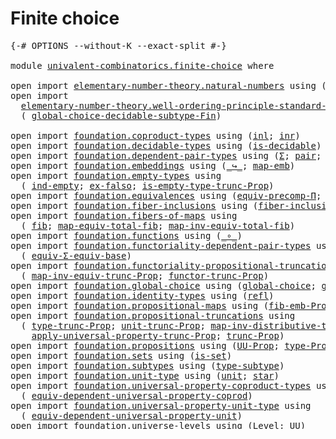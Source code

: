 # Finite choice

<pre class="Agda"><a id="26" class="Symbol">{-#</a> <a id="30" class="Keyword">OPTIONS</a> <a id="38" class="Pragma">--without-K</a> <a id="50" class="Pragma">--exact-split</a> <a id="64" class="Symbol">#-}</a>

<a id="69" class="Keyword">module</a> <a id="76" href="univalent-combinatorics.finite-choice.html" class="Module">univalent-combinatorics.finite-choice</a> <a id="114" class="Keyword">where</a>

<a id="121" class="Keyword">open</a> <a id="126" class="Keyword">import</a> <a id="133" href="elementary-number-theory.natural-numbers.html" class="Module">elementary-number-theory.natural-numbers</a> <a id="174" class="Keyword">using</a> <a id="180" class="Symbol">(</a><a id="181" href="elementary-number-theory.natural-numbers.html#1438" class="Datatype">ℕ</a><a id="182" class="Symbol">;</a> <a id="184" href="elementary-number-theory.natural-numbers.html#1459" class="InductiveConstructor">zero-ℕ</a><a id="190" class="Symbol">;</a> <a id="192" href="elementary-number-theory.natural-numbers.html#1472" class="InductiveConstructor">succ-ℕ</a><a id="198" class="Symbol">)</a>
<a id="200" class="Keyword">open</a> <a id="205" class="Keyword">import</a>
  <a id="214" href="elementary-number-theory.well-ordering-principle-standard-finite-types.html" class="Module">elementary-number-theory.well-ordering-principle-standard-finite-types</a> <a id="285" class="Keyword">using</a>
  <a id="293" class="Symbol">(</a> <a id="295" href="elementary-number-theory.well-ordering-principle-standard-finite-types.html#7298" class="Function">global-choice-decidable-subtype-Fin</a><a id="330" class="Symbol">)</a>

<a id="333" class="Keyword">open</a> <a id="338" class="Keyword">import</a> <a id="345" href="foundation.coproduct-types.html" class="Module">foundation.coproduct-types</a> <a id="372" class="Keyword">using</a> <a id="378" class="Symbol">(</a><a id="379" href="foundation.coproduct-types.html#1239" class="InductiveConstructor">inl</a><a id="382" class="Symbol">;</a> <a id="384" href="foundation.coproduct-types.html#1262" class="InductiveConstructor">inr</a><a id="387" class="Symbol">)</a>
<a id="389" class="Keyword">open</a> <a id="394" class="Keyword">import</a> <a id="401" href="foundation.decidable-types.html" class="Module">foundation.decidable-types</a> <a id="428" class="Keyword">using</a> <a id="434" class="Symbol">(</a><a id="435" href="foundation.decidable-types.html#1741" class="Function">is-decidable</a><a id="447" class="Symbol">)</a>
<a id="449" class="Keyword">open</a> <a id="454" class="Keyword">import</a> <a id="461" href="foundation.dependent-pair-types.html" class="Module">foundation.dependent-pair-types</a> <a id="493" class="Keyword">using</a> <a id="499" class="Symbol">(</a><a id="500" href="foundation-core.dependent-pair-types.html#502" class="Record">Σ</a><a id="501" class="Symbol">;</a> <a id="503" href="foundation-core.dependent-pair-types.html#575" class="InductiveConstructor">pair</a><a id="507" class="Symbol">;</a> <a id="509" href="foundation-core.dependent-pair-types.html#592" class="Field">pr1</a><a id="512" class="Symbol">;</a> <a id="514" href="foundation-core.dependent-pair-types.html#604" class="Field">pr2</a><a id="517" class="Symbol">)</a>
<a id="519" class="Keyword">open</a> <a id="524" class="Keyword">import</a> <a id="531" href="foundation.embeddings.html" class="Module">foundation.embeddings</a> <a id="553" class="Keyword">using</a> <a id="559" class="Symbol">(</a><a id="560" href="foundation-core.embeddings.html#1062" class="Function Operator">_↪_</a><a id="563" class="Symbol">;</a> <a id="565" href="foundation-core.embeddings.html#1205" class="Function">map-emb</a><a id="572" class="Symbol">)</a>
<a id="574" class="Keyword">open</a> <a id="579" class="Keyword">import</a> <a id="586" href="foundation.empty-types.html" class="Module">foundation.empty-types</a> <a id="609" class="Keyword">using</a>
  <a id="617" class="Symbol">(</a> <a id="619" href="foundation.empty-types.html#1316" class="Function">ind-empty</a><a id="628" class="Symbol">;</a> <a id="630" href="foundation.empty-types.html#1395" class="Function">ex-falso</a><a id="638" class="Symbol">;</a> <a id="640" href="foundation.empty-types.html#4068" class="Function">is-empty-type-trunc-Prop</a><a id="664" class="Symbol">)</a>
<a id="666" class="Keyword">open</a> <a id="671" class="Keyword">import</a> <a id="678" href="foundation.equivalences.html" class="Module">foundation.equivalences</a> <a id="702" class="Keyword">using</a> <a id="708" class="Symbol">(</a><a id="709" href="foundation.equivalences.html#7283" class="Function">equiv-precomp-Π</a><a id="724" class="Symbol">;</a> <a id="726" href="foundation-core.equivalences.html#1807" class="Function">map-equiv</a><a id="735" class="Symbol">)</a>
<a id="737" class="Keyword">open</a> <a id="742" class="Keyword">import</a> <a id="749" href="foundation.fiber-inclusions.html" class="Module">foundation.fiber-inclusions</a> <a id="777" class="Keyword">using</a> <a id="783" class="Symbol">(</a><a id="784" href="foundation.fiber-inclusions.html#4045" class="Function">fiber-inclusion-emb</a><a id="803" class="Symbol">)</a>
<a id="805" class="Keyword">open</a> <a id="810" class="Keyword">import</a> <a id="817" href="foundation.fibers-of-maps.html" class="Module">foundation.fibers-of-maps</a> <a id="843" class="Keyword">using</a>
  <a id="851" class="Symbol">(</a> <a id="853" href="foundation-core.fibers-of-maps.html#928" class="Function">fib</a><a id="856" class="Symbol">;</a> <a id="858" href="foundation-core.fibers-of-maps.html#4176" class="Function">map-equiv-total-fib</a><a id="877" class="Symbol">;</a> <a id="879" href="foundation-core.fibers-of-maps.html#4376" class="Function">map-inv-equiv-total-fib</a><a id="902" class="Symbol">)</a>
<a id="904" class="Keyword">open</a> <a id="909" class="Keyword">import</a> <a id="916" href="foundation.functions.html" class="Module">foundation.functions</a> <a id="937" class="Keyword">using</a> <a id="943" class="Symbol">(</a><a id="944" href="foundation-core.functions.html#407" class="Function Operator">_∘_</a><a id="947" class="Symbol">)</a>
<a id="949" class="Keyword">open</a> <a id="954" class="Keyword">import</a> <a id="961" href="foundation.functoriality-dependent-pair-types.html" class="Module">foundation.functoriality-dependent-pair-types</a> <a id="1007" class="Keyword">using</a>
  <a id="1015" class="Symbol">(</a> <a id="1017" href="foundation-core.functoriality-dependent-pair-types.html#9501" class="Function">equiv-Σ-equiv-base</a><a id="1035" class="Symbol">)</a>
<a id="1037" class="Keyword">open</a> <a id="1042" class="Keyword">import</a> <a id="1049" href="foundation.functoriality-propositional-truncation.html" class="Module">foundation.functoriality-propositional-truncation</a> <a id="1099" class="Keyword">using</a>
  <a id="1107" class="Symbol">(</a> <a id="1109" href="foundation.functoriality-propositional-truncation.html#3489" class="Function">map-inv-equiv-trunc-Prop</a><a id="1133" class="Symbol">;</a> <a id="1135" href="foundation.functoriality-propositional-truncation.html#1451" class="Function">functor-trunc-Prop</a><a id="1153" class="Symbol">)</a>
<a id="1155" class="Keyword">open</a> <a id="1160" class="Keyword">import</a> <a id="1167" href="foundation.global-choice.html" class="Module">foundation.global-choice</a> <a id="1192" class="Keyword">using</a> <a id="1198" class="Symbol">(</a><a id="1199" href="foundation.global-choice.html#1188" class="Function">global-choice</a><a id="1212" class="Symbol">;</a> <a id="1214" href="foundation.global-choice.html#1361" class="Function">global-choice-equiv</a><a id="1233" class="Symbol">)</a>
<a id="1235" class="Keyword">open</a> <a id="1240" class="Keyword">import</a> <a id="1247" href="foundation.identity-types.html" class="Module">foundation.identity-types</a> <a id="1273" class="Keyword">using</a> <a id="1279" class="Symbol">(</a><a id="1280" href="foundation-core.identity-types.html#694" class="InductiveConstructor">refl</a><a id="1284" class="Symbol">)</a>
<a id="1286" class="Keyword">open</a> <a id="1291" class="Keyword">import</a> <a id="1298" href="foundation.propositional-maps.html" class="Module">foundation.propositional-maps</a> <a id="1328" class="Keyword">using</a> <a id="1334" class="Symbol">(</a><a id="1335" href="foundation-core.propositional-maps.html#2460" class="Function">fib-emb-Prop</a><a id="1347" class="Symbol">)</a>
<a id="1349" class="Keyword">open</a> <a id="1354" class="Keyword">import</a> <a id="1361" href="foundation.propositional-truncations.html" class="Module">foundation.propositional-truncations</a> <a id="1398" class="Keyword">using</a>
  <a id="1406" class="Symbol">(</a> <a id="1408" href="foundation.propositional-truncations.html#1701" class="Postulate">type-trunc-Prop</a><a id="1423" class="Symbol">;</a> <a id="1425" href="foundation.propositional-truncations.html#1756" class="Postulate">unit-trunc-Prop</a><a id="1440" class="Symbol">;</a> <a id="1442" href="foundation.propositional-truncations.html#9132" class="Function">map-inv-distributive-trunc-prod-Prop</a><a id="1478" class="Symbol">;</a>
    <a id="1484" href="foundation.propositional-truncations.html#5148" class="Function">apply-universal-property-trunc-Prop</a><a id="1519" class="Symbol">;</a> <a id="1521" href="foundation.propositional-truncations.html#2133" class="Function">trunc-Prop</a><a id="1531" class="Symbol">)</a>
<a id="1533" class="Keyword">open</a> <a id="1538" class="Keyword">import</a> <a id="1545" href="foundation.propositions.html" class="Module">foundation.propositions</a> <a id="1569" class="Keyword">using</a> <a id="1575" class="Symbol">(</a><a id="1576" href="foundation-core.propositions.html#1322" class="Function">UU-Prop</a><a id="1583" class="Symbol">;</a> <a id="1585" href="foundation-core.propositions.html#1424" class="Function">type-Prop</a><a id="1594" class="Symbol">)</a>
<a id="1596" class="Keyword">open</a> <a id="1601" class="Keyword">import</a> <a id="1608" href="foundation.sets.html" class="Module">foundation.sets</a> <a id="1624" class="Keyword">using</a> <a id="1630" class="Symbol">(</a><a id="1631" href="foundation-core.sets.html#1099" class="Function">is-set</a><a id="1637" class="Symbol">)</a>
<a id="1639" class="Keyword">open</a> <a id="1644" class="Keyword">import</a> <a id="1651" href="foundation.subtypes.html" class="Module">foundation.subtypes</a> <a id="1671" class="Keyword">using</a> <a id="1677" class="Symbol">(</a><a id="1678" href="foundation-core.subtypes.html#2143" class="Function">type-subtype</a><a id="1690" class="Symbol">)</a>
<a id="1692" class="Keyword">open</a> <a id="1697" class="Keyword">import</a> <a id="1704" href="foundation.unit-type.html" class="Module">foundation.unit-type</a> <a id="1725" class="Keyword">using</a> <a id="1731" class="Symbol">(</a><a id="1732" href="foundation.unit-type.html#975" class="Datatype">unit</a><a id="1736" class="Symbol">;</a> <a id="1738" href="foundation.unit-type.html#999" class="InductiveConstructor">star</a><a id="1742" class="Symbol">)</a>
<a id="1744" class="Keyword">open</a> <a id="1749" class="Keyword">import</a> <a id="1756" href="foundation.universal-property-coproduct-types.html" class="Module">foundation.universal-property-coproduct-types</a> <a id="1802" class="Keyword">using</a>
  <a id="1810" class="Symbol">(</a> <a id="1812" href="foundation.universal-property-coproduct-types.html#1636" class="Function">equiv-dependent-universal-property-coprod</a><a id="1853" class="Symbol">)</a>
<a id="1855" class="Keyword">open</a> <a id="1860" class="Keyword">import</a> <a id="1867" href="foundation.universal-property-unit-type.html" class="Module">foundation.universal-property-unit-type</a> <a id="1907" class="Keyword">using</a>
  <a id="1915" class="Symbol">(</a> <a id="1917" href="foundation.universal-property-unit-type.html#1728" class="Function">equiv-dependent-universal-property-unit</a><a id="1956" class="Symbol">)</a>
<a id="1958" class="Keyword">open</a> <a id="1963" class="Keyword">import</a> <a id="1970" href="foundation.universe-levels.html" class="Module">foundation.universe-levels</a> <a id="1997" class="Keyword">using</a> <a id="2003" class="Symbol">(</a><a id="2004" href="Agda.Primitive.html#597" class="Postulate">Level</a><a id="2009" class="Symbol">;</a> <a id="2011" href="foundation-core.universe-levels.html#222" class="Primitive">UU</a><a id="2013" class="Symbol">)</a>

<a id="2016" class="Keyword">open</a> <a id="2021" class="Keyword">import</a> <a id="2028" href="univalent-combinatorics.counting.html" class="Module">univalent-combinatorics.counting</a> <a id="2061" class="Keyword">using</a>
  <a id="2069" class="Symbol">(</a> <a id="2071" href="univalent-combinatorics.counting.html#1746" class="Function">count</a><a id="2076" class="Symbol">;</a> <a id="2078" href="univalent-combinatorics.counting.html#3726" class="Function">is-empty-is-zero-number-of-elements-count</a><a id="2119" class="Symbol">;</a> <a id="2121" href="univalent-combinatorics.counting.html#1943" class="Function">equiv-count</a><a id="2132" class="Symbol">;</a>
    <a id="2138" href="univalent-combinatorics.counting.html#2017" class="Function">map-equiv-count</a><a id="2153" class="Symbol">)</a>
<a id="2155" class="Keyword">open</a> <a id="2160" class="Keyword">import</a> <a id="2167" href="univalent-combinatorics.counting-decidable-subtypes.html" class="Module">univalent-combinatorics.counting-decidable-subtypes</a> <a id="2219" class="Keyword">using</a>
  <a id="2227" class="Symbol">(</a> <a id="2229" href="univalent-combinatorics.counting-decidable-subtypes.html#8236" class="Function">count-domain-emb-is-finite-domain-emb</a><a id="2266" class="Symbol">)</a>
<a id="2268" class="Keyword">open</a> <a id="2273" class="Keyword">import</a> <a id="2280" href="univalent-combinatorics.finite-types.html" class="Module">univalent-combinatorics.finite-types</a> <a id="2317" class="Keyword">using</a> <a id="2323" class="Symbol">(</a><a id="2324" href="univalent-combinatorics.finite-types.html#3736" class="Function">is-finite</a><a id="2333" class="Symbol">)</a>
<a id="2335" class="Keyword">open</a> <a id="2340" class="Keyword">import</a> <a id="2347" href="univalent-combinatorics.standard-finite-types.html" class="Module">univalent-combinatorics.standard-finite-types</a> <a id="2393" class="Keyword">using</a> <a id="2399" class="Symbol">(</a><a id="2400" href="univalent-combinatorics.standard-finite-types.html#1975" class="Function">Fin</a><a id="2403" class="Symbol">;</a> <a id="2405" href="univalent-combinatorics.standard-finite-types.html#6909" class="Function">zero-Fin</a><a id="2413" class="Symbol">)</a>
</pre>
## Idea

Propositional truncations distributes over finite products.

## Theorems

<pre class="Agda"><a id="2511" class="Keyword">abstract</a>
  <a id="finite-choice-Fin"></a><a id="2522" href="univalent-combinatorics.finite-choice.html#2522" class="Function">finite-choice-Fin</a> <a id="2540" class="Symbol">:</a>
    <a id="2546" class="Symbol">{</a><a id="2547" href="univalent-combinatorics.finite-choice.html#2547" class="Bound">l1</a> <a id="2550" class="Symbol">:</a> <a id="2552" href="Agda.Primitive.html#597" class="Postulate">Level</a><a id="2557" class="Symbol">}</a> <a id="2559" class="Symbol">{</a><a id="2560" href="univalent-combinatorics.finite-choice.html#2560" class="Bound">k</a> <a id="2562" class="Symbol">:</a> <a id="2564" href="elementary-number-theory.natural-numbers.html#1438" class="Datatype">ℕ</a><a id="2565" class="Symbol">}</a> <a id="2567" class="Symbol">{</a><a id="2568" href="univalent-combinatorics.finite-choice.html#2568" class="Bound">Y</a> <a id="2570" class="Symbol">:</a> <a id="2572" href="univalent-combinatorics.standard-finite-types.html#1975" class="Function">Fin</a> <a id="2576" href="univalent-combinatorics.finite-choice.html#2560" class="Bound">k</a> <a id="2578" class="Symbol">→</a> <a id="2580" href="foundation-core.universe-levels.html#222" class="Primitive">UU</a> <a id="2583" href="univalent-combinatorics.finite-choice.html#2547" class="Bound">l1</a><a id="2585" class="Symbol">}</a> <a id="2587" class="Symbol">→</a>
    <a id="2593" class="Symbol">((</a><a id="2595" href="univalent-combinatorics.finite-choice.html#2595" class="Bound">x</a> <a id="2597" class="Symbol">:</a> <a id="2599" href="univalent-combinatorics.standard-finite-types.html#1975" class="Function">Fin</a> <a id="2603" href="univalent-combinatorics.finite-choice.html#2560" class="Bound">k</a><a id="2604" class="Symbol">)</a> <a id="2606" class="Symbol">→</a> <a id="2608" href="foundation.propositional-truncations.html#1701" class="Postulate">type-trunc-Prop</a> <a id="2624" class="Symbol">(</a><a id="2625" href="univalent-combinatorics.finite-choice.html#2568" class="Bound">Y</a> <a id="2627" href="univalent-combinatorics.finite-choice.html#2595" class="Bound">x</a><a id="2628" class="Symbol">))</a> <a id="2631" class="Symbol">→</a> <a id="2633" href="foundation.propositional-truncations.html#1701" class="Postulate">type-trunc-Prop</a> <a id="2649" class="Symbol">((</a><a id="2651" href="univalent-combinatorics.finite-choice.html#2651" class="Bound">x</a> <a id="2653" class="Symbol">:</a> <a id="2655" href="univalent-combinatorics.standard-finite-types.html#1975" class="Function">Fin</a> <a id="2659" href="univalent-combinatorics.finite-choice.html#2560" class="Bound">k</a><a id="2660" class="Symbol">)</a> <a id="2662" class="Symbol">→</a> <a id="2664" href="univalent-combinatorics.finite-choice.html#2568" class="Bound">Y</a> <a id="2666" href="univalent-combinatorics.finite-choice.html#2651" class="Bound">x</a><a id="2667" class="Symbol">)</a>
  <a id="2671" href="univalent-combinatorics.finite-choice.html#2522" class="Function">finite-choice-Fin</a> <a id="2689" class="Symbol">{</a><a id="2690" href="univalent-combinatorics.finite-choice.html#2690" class="Bound">l1</a><a id="2692" class="Symbol">}</a> <a id="2694" class="Symbol">{</a><a id="2695" href="elementary-number-theory.natural-numbers.html#1459" class="InductiveConstructor">zero-ℕ</a><a id="2701" class="Symbol">}</a> <a id="2703" class="Symbol">{</a><a id="2704" href="univalent-combinatorics.finite-choice.html#2704" class="Bound">Y</a><a id="2705" class="Symbol">}</a> <a id="2707" href="univalent-combinatorics.finite-choice.html#2707" class="Bound">H</a> <a id="2709" class="Symbol">=</a> <a id="2711" href="foundation.propositional-truncations.html#1756" class="Postulate">unit-trunc-Prop</a> <a id="2727" href="foundation.empty-types.html#1316" class="Function">ind-empty</a>
  <a id="2739" href="univalent-combinatorics.finite-choice.html#2522" class="Function">finite-choice-Fin</a> <a id="2757" class="Symbol">{</a><a id="2758" href="univalent-combinatorics.finite-choice.html#2758" class="Bound">l1</a><a id="2760" class="Symbol">}</a> <a id="2762" class="Symbol">{</a><a id="2763" href="elementary-number-theory.natural-numbers.html#1472" class="InductiveConstructor">succ-ℕ</a> <a id="2770" href="univalent-combinatorics.finite-choice.html#2770" class="Bound">k</a><a id="2771" class="Symbol">}</a> <a id="2773" class="Symbol">{</a><a id="2774" href="univalent-combinatorics.finite-choice.html#2774" class="Bound">Y</a><a id="2775" class="Symbol">}</a> <a id="2777" href="univalent-combinatorics.finite-choice.html#2777" class="Bound">H</a> <a id="2779" class="Symbol">=</a>
    <a id="2785" href="foundation.functoriality-propositional-truncation.html#3489" class="Function">map-inv-equiv-trunc-Prop</a>
      <a id="2816" class="Symbol">(</a> <a id="2818" href="foundation.universal-property-coproduct-types.html#1636" class="Function">equiv-dependent-universal-property-coprod</a> <a id="2860" href="univalent-combinatorics.finite-choice.html#2774" class="Bound">Y</a><a id="2861" class="Symbol">)</a>
      <a id="2869" class="Symbol">(</a> <a id="2871" href="foundation.propositional-truncations.html#9132" class="Function">map-inv-distributive-trunc-prod-Prop</a>
        <a id="2916" class="Symbol">(</a> <a id="2918" href="foundation-core.dependent-pair-types.html#575" class="InductiveConstructor">pair</a>
          <a id="2933" class="Symbol">(</a> <a id="2935" href="univalent-combinatorics.finite-choice.html#2522" class="Function">finite-choice-Fin</a> <a id="2953" class="Symbol">(λ</a> <a id="2956" href="univalent-combinatorics.finite-choice.html#2956" class="Bound">x</a> <a id="2958" class="Symbol">→</a> <a id="2960" href="univalent-combinatorics.finite-choice.html#2777" class="Bound">H</a> <a id="2962" class="Symbol">(</a><a id="2963" href="foundation.coproduct-types.html#1239" class="InductiveConstructor">inl</a> <a id="2967" href="univalent-combinatorics.finite-choice.html#2956" class="Bound">x</a><a id="2968" class="Symbol">)))</a>
          <a id="2982" class="Symbol">(</a> <a id="2984" href="foundation.functoriality-propositional-truncation.html#3489" class="Function">map-inv-equiv-trunc-Prop</a>
            <a id="3021" class="Symbol">(</a> <a id="3023" href="foundation.universal-property-unit-type.html#1728" class="Function">equiv-dependent-universal-property-unit</a> <a id="3063" class="Symbol">(</a><a id="3064" href="univalent-combinatorics.finite-choice.html#2774" class="Bound">Y</a> <a id="3066" href="foundation-core.functions.html#407" class="Function Operator">∘</a> <a id="3068" href="foundation.coproduct-types.html#1262" class="InductiveConstructor">inr</a><a id="3071" class="Symbol">))</a>
            <a id="3086" class="Symbol">(</a> <a id="3088" href="univalent-combinatorics.finite-choice.html#2777" class="Bound">H</a> <a id="3090" class="Symbol">(</a><a id="3091" href="foundation.coproduct-types.html#1262" class="InductiveConstructor">inr</a> <a id="3095" href="foundation.unit-type.html#999" class="InductiveConstructor">star</a><a id="3099" class="Symbol">)))))</a>

<a id="3106" class="Keyword">abstract</a>
  <a id="finite-choice-count"></a><a id="3117" href="univalent-combinatorics.finite-choice.html#3117" class="Function">finite-choice-count</a> <a id="3137" class="Symbol">:</a>
    <a id="3143" class="Symbol">{</a><a id="3144" href="univalent-combinatorics.finite-choice.html#3144" class="Bound">l1</a> <a id="3147" href="univalent-combinatorics.finite-choice.html#3147" class="Bound">l2</a> <a id="3150" class="Symbol">:</a> <a id="3152" href="Agda.Primitive.html#597" class="Postulate">Level</a><a id="3157" class="Symbol">}</a> <a id="3159" class="Symbol">{</a><a id="3160" href="univalent-combinatorics.finite-choice.html#3160" class="Bound">X</a> <a id="3162" class="Symbol">:</a> <a id="3164" href="foundation-core.universe-levels.html#222" class="Primitive">UU</a> <a id="3167" href="univalent-combinatorics.finite-choice.html#3144" class="Bound">l1</a><a id="3169" class="Symbol">}</a> <a id="3171" class="Symbol">{</a><a id="3172" href="univalent-combinatorics.finite-choice.html#3172" class="Bound">Y</a> <a id="3174" class="Symbol">:</a> <a id="3176" href="univalent-combinatorics.finite-choice.html#3160" class="Bound">X</a> <a id="3178" class="Symbol">→</a> <a id="3180" href="foundation-core.universe-levels.html#222" class="Primitive">UU</a> <a id="3183" href="univalent-combinatorics.finite-choice.html#3147" class="Bound">l2</a><a id="3185" class="Symbol">}</a> <a id="3187" class="Symbol">→</a> <a id="3189" href="univalent-combinatorics.counting.html#1746" class="Function">count</a> <a id="3195" href="univalent-combinatorics.finite-choice.html#3160" class="Bound">X</a> <a id="3197" class="Symbol">→</a>
    <a id="3203" class="Symbol">((</a><a id="3205" href="univalent-combinatorics.finite-choice.html#3205" class="Bound">x</a> <a id="3207" class="Symbol">:</a> <a id="3209" href="univalent-combinatorics.finite-choice.html#3160" class="Bound">X</a><a id="3210" class="Symbol">)</a> <a id="3212" class="Symbol">→</a> <a id="3214" href="foundation.propositional-truncations.html#1701" class="Postulate">type-trunc-Prop</a> <a id="3230" class="Symbol">(</a><a id="3231" href="univalent-combinatorics.finite-choice.html#3172" class="Bound">Y</a> <a id="3233" href="univalent-combinatorics.finite-choice.html#3205" class="Bound">x</a><a id="3234" class="Symbol">))</a> <a id="3237" class="Symbol">→</a> <a id="3239" href="foundation.propositional-truncations.html#1701" class="Postulate">type-trunc-Prop</a> <a id="3255" class="Symbol">((</a><a id="3257" href="univalent-combinatorics.finite-choice.html#3257" class="Bound">x</a> <a id="3259" class="Symbol">:</a> <a id="3261" href="univalent-combinatorics.finite-choice.html#3160" class="Bound">X</a><a id="3262" class="Symbol">)</a> <a id="3264" class="Symbol">→</a> <a id="3266" href="univalent-combinatorics.finite-choice.html#3172" class="Bound">Y</a> <a id="3268" href="univalent-combinatorics.finite-choice.html#3257" class="Bound">x</a><a id="3269" class="Symbol">)</a>
  <a id="3273" href="univalent-combinatorics.finite-choice.html#3117" class="Function">finite-choice-count</a> <a id="3293" class="Symbol">{</a><a id="3294" href="univalent-combinatorics.finite-choice.html#3294" class="Bound">l1</a><a id="3296" class="Symbol">}</a> <a id="3298" class="Symbol">{</a><a id="3299" href="univalent-combinatorics.finite-choice.html#3299" class="Bound">l2</a><a id="3301" class="Symbol">}</a> <a id="3303" class="Symbol">{</a><a id="3304" href="univalent-combinatorics.finite-choice.html#3304" class="Bound">X</a><a id="3305" class="Symbol">}</a> <a id="3307" class="Symbol">{</a><a id="3308" href="univalent-combinatorics.finite-choice.html#3308" class="Bound">Y</a><a id="3309" class="Symbol">}</a> <a id="3311" class="Symbol">(</a><a id="3312" href="foundation-core.dependent-pair-types.html#575" class="InductiveConstructor">pair</a> <a id="3317" href="univalent-combinatorics.finite-choice.html#3317" class="Bound">k</a> <a id="3319" href="univalent-combinatorics.finite-choice.html#3319" class="Bound">e</a><a id="3320" class="Symbol">)</a> <a id="3322" href="univalent-combinatorics.finite-choice.html#3322" class="Bound">H</a> <a id="3324" class="Symbol">=</a>
    <a id="3330" href="foundation.functoriality-propositional-truncation.html#3489" class="Function">map-inv-equiv-trunc-Prop</a>
      <a id="3361" class="Symbol">(</a> <a id="3363" href="foundation.equivalences.html#7283" class="Function">equiv-precomp-Π</a> <a id="3379" href="univalent-combinatorics.finite-choice.html#3319" class="Bound">e</a> <a id="3381" href="univalent-combinatorics.finite-choice.html#3308" class="Bound">Y</a><a id="3382" class="Symbol">)</a>
      <a id="3390" class="Symbol">(</a> <a id="3392" href="univalent-combinatorics.finite-choice.html#2522" class="Function">finite-choice-Fin</a> <a id="3410" class="Symbol">(λ</a> <a id="3413" href="univalent-combinatorics.finite-choice.html#3413" class="Bound">x</a> <a id="3415" class="Symbol">→</a> <a id="3417" href="univalent-combinatorics.finite-choice.html#3322" class="Bound">H</a> <a id="3419" class="Symbol">(</a><a id="3420" href="foundation-core.equivalences.html#1807" class="Function">map-equiv</a> <a id="3430" href="univalent-combinatorics.finite-choice.html#3319" class="Bound">e</a> <a id="3432" href="univalent-combinatorics.finite-choice.html#3413" class="Bound">x</a><a id="3433" class="Symbol">)))</a>

<a id="3438" class="Keyword">abstract</a>
  <a id="finite-choice"></a><a id="3449" href="univalent-combinatorics.finite-choice.html#3449" class="Function">finite-choice</a> <a id="3463" class="Symbol">:</a>
    <a id="3469" class="Symbol">{</a><a id="3470" href="univalent-combinatorics.finite-choice.html#3470" class="Bound">l1</a> <a id="3473" href="univalent-combinatorics.finite-choice.html#3473" class="Bound">l2</a> <a id="3476" class="Symbol">:</a> <a id="3478" href="Agda.Primitive.html#597" class="Postulate">Level</a><a id="3483" class="Symbol">}</a> <a id="3485" class="Symbol">{</a><a id="3486" href="univalent-combinatorics.finite-choice.html#3486" class="Bound">X</a> <a id="3488" class="Symbol">:</a> <a id="3490" href="foundation-core.universe-levels.html#222" class="Primitive">UU</a> <a id="3493" href="univalent-combinatorics.finite-choice.html#3470" class="Bound">l1</a><a id="3495" class="Symbol">}</a> <a id="3497" class="Symbol">{</a><a id="3498" href="univalent-combinatorics.finite-choice.html#3498" class="Bound">Y</a> <a id="3500" class="Symbol">:</a> <a id="3502" href="univalent-combinatorics.finite-choice.html#3486" class="Bound">X</a> <a id="3504" class="Symbol">→</a> <a id="3506" href="foundation-core.universe-levels.html#222" class="Primitive">UU</a> <a id="3509" href="univalent-combinatorics.finite-choice.html#3473" class="Bound">l2</a><a id="3511" class="Symbol">}</a> <a id="3513" class="Symbol">→</a> <a id="3515" href="univalent-combinatorics.finite-types.html#3736" class="Function">is-finite</a> <a id="3525" href="univalent-combinatorics.finite-choice.html#3486" class="Bound">X</a> <a id="3527" class="Symbol">→</a>
    <a id="3533" class="Symbol">((</a><a id="3535" href="univalent-combinatorics.finite-choice.html#3535" class="Bound">x</a> <a id="3537" class="Symbol">:</a> <a id="3539" href="univalent-combinatorics.finite-choice.html#3486" class="Bound">X</a><a id="3540" class="Symbol">)</a> <a id="3542" class="Symbol">→</a> <a id="3544" href="foundation.propositional-truncations.html#1701" class="Postulate">type-trunc-Prop</a> <a id="3560" class="Symbol">(</a><a id="3561" href="univalent-combinatorics.finite-choice.html#3498" class="Bound">Y</a> <a id="3563" href="univalent-combinatorics.finite-choice.html#3535" class="Bound">x</a><a id="3564" class="Symbol">))</a> <a id="3567" class="Symbol">→</a> <a id="3569" href="foundation.propositional-truncations.html#1701" class="Postulate">type-trunc-Prop</a> <a id="3585" class="Symbol">((</a><a id="3587" href="univalent-combinatorics.finite-choice.html#3587" class="Bound">x</a> <a id="3589" class="Symbol">:</a> <a id="3591" href="univalent-combinatorics.finite-choice.html#3486" class="Bound">X</a><a id="3592" class="Symbol">)</a> <a id="3594" class="Symbol">→</a> <a id="3596" href="univalent-combinatorics.finite-choice.html#3498" class="Bound">Y</a> <a id="3598" href="univalent-combinatorics.finite-choice.html#3587" class="Bound">x</a><a id="3599" class="Symbol">)</a>
  <a id="3603" href="univalent-combinatorics.finite-choice.html#3449" class="Function">finite-choice</a> <a id="3617" class="Symbol">{</a><a id="3618" href="univalent-combinatorics.finite-choice.html#3618" class="Bound">l1</a><a id="3620" class="Symbol">}</a> <a id="3622" class="Symbol">{</a><a id="3623" href="univalent-combinatorics.finite-choice.html#3623" class="Bound">l2</a><a id="3625" class="Symbol">}</a> <a id="3627" class="Symbol">{</a><a id="3628" href="univalent-combinatorics.finite-choice.html#3628" class="Bound">X</a><a id="3629" class="Symbol">}</a> <a id="3631" class="Symbol">{</a><a id="3632" href="univalent-combinatorics.finite-choice.html#3632" class="Bound">Y</a><a id="3633" class="Symbol">}</a> <a id="3635" href="univalent-combinatorics.finite-choice.html#3635" class="Bound">is-finite-X</a> <a id="3647" href="univalent-combinatorics.finite-choice.html#3647" class="Bound">H</a> <a id="3649" class="Symbol">=</a>
    <a id="3655" href="foundation.propositional-truncations.html#5148" class="Function">apply-universal-property-trunc-Prop</a> <a id="3691" href="univalent-combinatorics.finite-choice.html#3635" class="Bound">is-finite-X</a>
      <a id="3709" class="Symbol">(</a> <a id="3711" href="foundation.propositional-truncations.html#2133" class="Function">trunc-Prop</a> <a id="3722" class="Symbol">((</a><a id="3724" href="univalent-combinatorics.finite-choice.html#3724" class="Bound">x</a> <a id="3726" class="Symbol">:</a> <a id="3728" href="univalent-combinatorics.finite-choice.html#3628" class="Bound">X</a><a id="3729" class="Symbol">)</a> <a id="3731" class="Symbol">→</a> <a id="3733" href="univalent-combinatorics.finite-choice.html#3632" class="Bound">Y</a> <a id="3735" href="univalent-combinatorics.finite-choice.html#3724" class="Bound">x</a><a id="3736" class="Symbol">))</a>
      <a id="3745" class="Symbol">(</a> <a id="3747" class="Symbol">λ</a> <a id="3749" href="univalent-combinatorics.finite-choice.html#3749" class="Bound">e</a> <a id="3751" class="Symbol">→</a> <a id="3753" href="univalent-combinatorics.finite-choice.html#3117" class="Function">finite-choice-count</a> <a id="3773" href="univalent-combinatorics.finite-choice.html#3749" class="Bound">e</a> <a id="3775" href="univalent-combinatorics.finite-choice.html#3647" class="Bound">H</a><a id="3776" class="Symbol">)</a>
</pre>
<pre class="Agda"><a id="3791" class="Keyword">abstract</a>
  <a id="global-choice-count"></a><a id="3802" href="univalent-combinatorics.finite-choice.html#3802" class="Function">global-choice-count</a> <a id="3822" class="Symbol">:</a>
    <a id="3828" class="Symbol">{</a><a id="3829" href="univalent-combinatorics.finite-choice.html#3829" class="Bound">l</a> <a id="3831" class="Symbol">:</a> <a id="3833" href="Agda.Primitive.html#597" class="Postulate">Level</a><a id="3838" class="Symbol">}</a> <a id="3840" class="Symbol">{</a><a id="3841" href="univalent-combinatorics.finite-choice.html#3841" class="Bound">A</a> <a id="3843" class="Symbol">:</a> <a id="3845" href="foundation-core.universe-levels.html#222" class="Primitive">UU</a> <a id="3848" href="univalent-combinatorics.finite-choice.html#3829" class="Bound">l</a><a id="3849" class="Symbol">}</a> <a id="3851" class="Symbol">→</a> <a id="3853" href="univalent-combinatorics.counting.html#1746" class="Function">count</a> <a id="3859" href="univalent-combinatorics.finite-choice.html#3841" class="Bound">A</a> <a id="3861" class="Symbol">→</a> <a id="3863" href="foundation.global-choice.html#1188" class="Function">global-choice</a> <a id="3877" href="univalent-combinatorics.finite-choice.html#3841" class="Bound">A</a>
  <a id="3881" href="univalent-combinatorics.finite-choice.html#3802" class="Function">global-choice-count</a> <a id="3901" class="Symbol">(</a><a id="3902" href="foundation-core.dependent-pair-types.html#575" class="InductiveConstructor">pair</a> <a id="3907" href="elementary-number-theory.natural-numbers.html#1459" class="InductiveConstructor">zero-ℕ</a> <a id="3914" href="univalent-combinatorics.finite-choice.html#3914" class="Bound">e</a><a id="3915" class="Symbol">)</a> <a id="3917" href="univalent-combinatorics.finite-choice.html#3917" class="Bound">t</a> <a id="3919" class="Symbol">=</a>
    <a id="3925" href="foundation.empty-types.html#1395" class="Function">ex-falso</a>
      <a id="3940" class="Symbol">(</a> <a id="3942" href="foundation.empty-types.html#4068" class="Function">is-empty-type-trunc-Prop</a>
        <a id="3975" class="Symbol">(</a> <a id="3977" href="univalent-combinatorics.counting.html#3726" class="Function">is-empty-is-zero-number-of-elements-count</a> <a id="4019" class="Symbol">(</a><a id="4020" href="foundation-core.dependent-pair-types.html#575" class="InductiveConstructor">pair</a> <a id="4025" href="elementary-number-theory.natural-numbers.html#1459" class="InductiveConstructor">zero-ℕ</a> <a id="4032" href="univalent-combinatorics.finite-choice.html#3914" class="Bound">e</a><a id="4033" class="Symbol">)</a> <a id="4035" href="foundation-core.identity-types.html#694" class="InductiveConstructor">refl</a><a id="4039" class="Symbol">)</a>
        <a id="4049" class="Symbol">(</a> <a id="4051" href="univalent-combinatorics.finite-choice.html#3917" class="Bound">t</a><a id="4052" class="Symbol">))</a>
  <a id="4057" href="univalent-combinatorics.finite-choice.html#3802" class="Function">global-choice-count</a> <a id="4077" class="Symbol">(</a><a id="4078" href="foundation-core.dependent-pair-types.html#575" class="InductiveConstructor">pair</a> <a id="4083" class="Symbol">(</a><a id="4084" href="elementary-number-theory.natural-numbers.html#1472" class="InductiveConstructor">succ-ℕ</a> <a id="4091" href="univalent-combinatorics.finite-choice.html#4091" class="Bound">k</a><a id="4092" class="Symbol">)</a> <a id="4094" href="univalent-combinatorics.finite-choice.html#4094" class="Bound">e</a><a id="4095" class="Symbol">)</a> <a id="4097" href="univalent-combinatorics.finite-choice.html#4097" class="Bound">t</a> <a id="4099" class="Symbol">=</a> <a id="4101" href="foundation-core.equivalences.html#1807" class="Function">map-equiv</a> <a id="4111" href="univalent-combinatorics.finite-choice.html#4094" class="Bound">e</a> <a id="4113" href="univalent-combinatorics.standard-finite-types.html#6909" class="Function">zero-Fin</a>

<a id="4123" class="Keyword">abstract</a>
  <a id="global-choice-decidable-subtype-count"></a><a id="4134" href="univalent-combinatorics.finite-choice.html#4134" class="Function">global-choice-decidable-subtype-count</a> <a id="4172" class="Symbol">:</a>
    <a id="4178" class="Symbol">{</a><a id="4179" href="univalent-combinatorics.finite-choice.html#4179" class="Bound">l1</a> <a id="4182" href="univalent-combinatorics.finite-choice.html#4182" class="Bound">l2</a> <a id="4185" class="Symbol">:</a> <a id="4187" href="Agda.Primitive.html#597" class="Postulate">Level</a><a id="4192" class="Symbol">}</a> <a id="4194" class="Symbol">{</a><a id="4195" href="univalent-combinatorics.finite-choice.html#4195" class="Bound">A</a> <a id="4197" class="Symbol">:</a> <a id="4199" href="foundation-core.universe-levels.html#222" class="Primitive">UU</a> <a id="4202" href="univalent-combinatorics.finite-choice.html#4179" class="Bound">l1</a><a id="4204" class="Symbol">}</a> <a id="4206" class="Symbol">(</a><a id="4207" href="univalent-combinatorics.finite-choice.html#4207" class="Bound">e</a> <a id="4209" class="Symbol">:</a> <a id="4211" href="univalent-combinatorics.counting.html#1746" class="Function">count</a> <a id="4217" href="univalent-combinatorics.finite-choice.html#4195" class="Bound">A</a><a id="4218" class="Symbol">)</a> <a id="4220" class="Symbol">(</a><a id="4221" href="univalent-combinatorics.finite-choice.html#4221" class="Bound">P</a> <a id="4223" class="Symbol">:</a> <a id="4225" href="univalent-combinatorics.finite-choice.html#4195" class="Bound">A</a> <a id="4227" class="Symbol">→</a> <a id="4229" href="foundation-core.propositions.html#1322" class="Function">UU-Prop</a> <a id="4237" href="univalent-combinatorics.finite-choice.html#4182" class="Bound">l2</a><a id="4239" class="Symbol">)</a> <a id="4241" class="Symbol">→</a>
    <a id="4247" class="Symbol">((</a><a id="4249" href="univalent-combinatorics.finite-choice.html#4249" class="Bound">x</a> <a id="4251" class="Symbol">:</a> <a id="4253" href="univalent-combinatorics.finite-choice.html#4195" class="Bound">A</a><a id="4254" class="Symbol">)</a> <a id="4256" class="Symbol">→</a> <a id="4258" href="foundation.decidable-types.html#1741" class="Function">is-decidable</a> <a id="4271" class="Symbol">(</a><a id="4272" href="foundation-core.propositions.html#1424" class="Function">type-Prop</a> <a id="4282" class="Symbol">(</a><a id="4283" href="univalent-combinatorics.finite-choice.html#4221" class="Bound">P</a> <a id="4285" href="univalent-combinatorics.finite-choice.html#4249" class="Bound">x</a><a id="4286" class="Symbol">)))</a> <a id="4290" class="Symbol">→</a>
    <a id="4296" href="foundation.global-choice.html#1188" class="Function">global-choice</a> <a id="4310" class="Symbol">(</a><a id="4311" href="foundation-core.subtypes.html#2143" class="Function">type-subtype</a> <a id="4324" href="univalent-combinatorics.finite-choice.html#4221" class="Bound">P</a><a id="4325" class="Symbol">)</a>
  <a id="4329" href="univalent-combinatorics.finite-choice.html#4134" class="Function">global-choice-decidable-subtype-count</a> <a id="4367" href="univalent-combinatorics.finite-choice.html#4367" class="Bound">e</a> <a id="4369" href="univalent-combinatorics.finite-choice.html#4369" class="Bound">P</a> <a id="4371" href="univalent-combinatorics.finite-choice.html#4371" class="Bound">d</a> <a id="4373" class="Symbol">=</a>
    <a id="4379" href="foundation.global-choice.html#1361" class="Function">global-choice-equiv</a>
      <a id="4405" class="Symbol">(</a> <a id="4407" href="foundation-core.functoriality-dependent-pair-types.html#9501" class="Function">equiv-Σ-equiv-base</a> <a id="4426" class="Symbol">(</a><a id="4427" href="foundation-core.propositions.html#1424" class="Function">type-Prop</a> <a id="4437" href="foundation-core.functions.html#407" class="Function Operator">∘</a> <a id="4439" href="univalent-combinatorics.finite-choice.html#4369" class="Bound">P</a><a id="4440" class="Symbol">)</a> <a id="4442" class="Symbol">(</a><a id="4443" href="univalent-combinatorics.counting.html#1943" class="Function">equiv-count</a> <a id="4455" href="univalent-combinatorics.finite-choice.html#4367" class="Bound">e</a><a id="4456" class="Symbol">))</a>
      <a id="4465" class="Symbol">(</a> <a id="4467" href="elementary-number-theory.well-ordering-principle-standard-finite-types.html#7298" class="Function">global-choice-decidable-subtype-Fin</a>
        <a id="4511" class="Symbol">(</a> <a id="4513" class="Symbol">λ</a> <a id="4515" href="univalent-combinatorics.finite-choice.html#4515" class="Bound">x</a> <a id="4517" class="Symbol">→</a> <a id="4519" href="univalent-combinatorics.finite-choice.html#4369" class="Bound">P</a> <a id="4521" class="Symbol">(</a><a id="4522" href="univalent-combinatorics.counting.html#2017" class="Function">map-equiv-count</a> <a id="4538" href="univalent-combinatorics.finite-choice.html#4367" class="Bound">e</a> <a id="4540" href="univalent-combinatorics.finite-choice.html#4515" class="Bound">x</a><a id="4541" class="Symbol">))</a>
        <a id="4552" class="Symbol">(</a> <a id="4554" class="Symbol">λ</a> <a id="4556" href="univalent-combinatorics.finite-choice.html#4556" class="Bound">x</a> <a id="4558" class="Symbol">→</a> <a id="4560" href="univalent-combinatorics.finite-choice.html#4371" class="Bound">d</a> <a id="4562" class="Symbol">(</a><a id="4563" href="univalent-combinatorics.counting.html#2017" class="Function">map-equiv-count</a> <a id="4579" href="univalent-combinatorics.finite-choice.html#4367" class="Bound">e</a> <a id="4581" href="univalent-combinatorics.finite-choice.html#4556" class="Bound">x</a><a id="4582" class="Symbol">)))</a>
</pre>
<pre class="Agda"><a id="4599" class="Keyword">abstract</a>
  <a id="global-choice-emb-count"></a><a id="4610" href="univalent-combinatorics.finite-choice.html#4610" class="Function">global-choice-emb-count</a> <a id="4634" class="Symbol">:</a>
    <a id="4640" class="Symbol">{</a><a id="4641" href="univalent-combinatorics.finite-choice.html#4641" class="Bound">l1</a> <a id="4644" href="univalent-combinatorics.finite-choice.html#4644" class="Bound">l2</a> <a id="4647" class="Symbol">:</a> <a id="4649" href="Agda.Primitive.html#597" class="Postulate">Level</a><a id="4654" class="Symbol">}</a> <a id="4656" class="Symbol">{</a><a id="4657" href="univalent-combinatorics.finite-choice.html#4657" class="Bound">A</a> <a id="4659" class="Symbol">:</a> <a id="4661" href="foundation-core.universe-levels.html#222" class="Primitive">UU</a> <a id="4664" href="univalent-combinatorics.finite-choice.html#4641" class="Bound">l1</a><a id="4666" class="Symbol">}</a> <a id="4668" class="Symbol">(</a><a id="4669" href="univalent-combinatorics.finite-choice.html#4669" class="Bound">e</a> <a id="4671" class="Symbol">:</a> <a id="4673" href="univalent-combinatorics.counting.html#1746" class="Function">count</a> <a id="4679" href="univalent-combinatorics.finite-choice.html#4657" class="Bound">A</a><a id="4680" class="Symbol">)</a> <a id="4682" class="Symbol">{</a><a id="4683" href="univalent-combinatorics.finite-choice.html#4683" class="Bound">B</a> <a id="4685" class="Symbol">:</a> <a id="4687" href="foundation-core.universe-levels.html#222" class="Primitive">UU</a> <a id="4690" href="univalent-combinatorics.finite-choice.html#4644" class="Bound">l2</a><a id="4692" class="Symbol">}</a> <a id="4694" class="Symbol">(</a><a id="4695" href="univalent-combinatorics.finite-choice.html#4695" class="Bound">f</a> <a id="4697" class="Symbol">:</a> <a id="4699" href="univalent-combinatorics.finite-choice.html#4683" class="Bound">B</a> <a id="4701" href="foundation-core.embeddings.html#1062" class="Function Operator">↪</a> <a id="4703" href="univalent-combinatorics.finite-choice.html#4657" class="Bound">A</a><a id="4704" class="Symbol">)</a> <a id="4706" class="Symbol">→</a>
    <a id="4712" class="Symbol">((</a><a id="4714" href="univalent-combinatorics.finite-choice.html#4714" class="Bound">x</a> <a id="4716" class="Symbol">:</a> <a id="4718" href="univalent-combinatorics.finite-choice.html#4657" class="Bound">A</a><a id="4719" class="Symbol">)</a> <a id="4721" class="Symbol">→</a> <a id="4723" href="foundation.decidable-types.html#1741" class="Function">is-decidable</a> <a id="4736" class="Symbol">(</a><a id="4737" href="foundation-core.fibers-of-maps.html#928" class="Function">fib</a> <a id="4741" class="Symbol">(</a><a id="4742" href="foundation-core.embeddings.html#1205" class="Function">map-emb</a> <a id="4750" href="univalent-combinatorics.finite-choice.html#4695" class="Bound">f</a><a id="4751" class="Symbol">)</a> <a id="4753" href="univalent-combinatorics.finite-choice.html#4714" class="Bound">x</a><a id="4754" class="Symbol">))</a> <a id="4757" class="Symbol">→</a> <a id="4759" href="foundation.global-choice.html#1188" class="Function">global-choice</a> <a id="4773" href="univalent-combinatorics.finite-choice.html#4683" class="Bound">B</a>
  <a id="4777" href="univalent-combinatorics.finite-choice.html#4610" class="Function">global-choice-emb-count</a> <a id="4801" href="univalent-combinatorics.finite-choice.html#4801" class="Bound">e</a> <a id="4803" href="univalent-combinatorics.finite-choice.html#4803" class="Bound">f</a> <a id="4805" href="univalent-combinatorics.finite-choice.html#4805" class="Bound">d</a> <a id="4807" href="univalent-combinatorics.finite-choice.html#4807" class="Bound">t</a> <a id="4809" class="Symbol">=</a>
    <a id="4815" href="foundation-core.fibers-of-maps.html#4176" class="Function">map-equiv-total-fib</a>
      <a id="4841" class="Symbol">(</a> <a id="4843" href="foundation-core.embeddings.html#1205" class="Function">map-emb</a> <a id="4851" href="univalent-combinatorics.finite-choice.html#4803" class="Bound">f</a><a id="4852" class="Symbol">)</a>
      <a id="4860" class="Symbol">(</a> <a id="4862" href="univalent-combinatorics.finite-choice.html#4134" class="Function">global-choice-decidable-subtype-count</a> <a id="4900" href="univalent-combinatorics.finite-choice.html#4801" class="Bound">e</a>
        <a id="4910" class="Symbol">(</a> <a id="4912" href="foundation-core.propositional-maps.html#2460" class="Function">fib-emb-Prop</a> <a id="4925" href="univalent-combinatorics.finite-choice.html#4803" class="Bound">f</a><a id="4926" class="Symbol">)</a>
        <a id="4936" class="Symbol">(</a> <a id="4938" href="univalent-combinatorics.finite-choice.html#4805" class="Bound">d</a><a id="4939" class="Symbol">)</a>
        <a id="4949" class="Symbol">(</a> <a id="4951" href="foundation.functoriality-propositional-truncation.html#1451" class="Function">functor-trunc-Prop</a>
          <a id="4980" class="Symbol">(</a> <a id="4982" href="foundation-core.fibers-of-maps.html#4376" class="Function">map-inv-equiv-total-fib</a> <a id="5006" class="Symbol">(</a><a id="5007" href="foundation-core.embeddings.html#1205" class="Function">map-emb</a> <a id="5015" href="univalent-combinatorics.finite-choice.html#4803" class="Bound">f</a><a id="5016" class="Symbol">))</a>
          <a id="5029" class="Symbol">(</a> <a id="5031" href="univalent-combinatorics.finite-choice.html#4807" class="Bound">t</a><a id="5032" class="Symbol">)))</a>
</pre>
<pre class="Agda"><a id="5049" class="Keyword">abstract</a>
  <a id="choice-count-Σ-is-finite-fiber"></a><a id="5060" href="univalent-combinatorics.finite-choice.html#5060" class="Function">choice-count-Σ-is-finite-fiber</a> <a id="5091" class="Symbol">:</a>
    <a id="5097" class="Symbol">{</a><a id="5098" href="univalent-combinatorics.finite-choice.html#5098" class="Bound">l1</a> <a id="5101" href="univalent-combinatorics.finite-choice.html#5101" class="Bound">l2</a> <a id="5104" class="Symbol">:</a> <a id="5106" href="Agda.Primitive.html#597" class="Postulate">Level</a><a id="5111" class="Symbol">}</a> <a id="5113" class="Symbol">{</a><a id="5114" href="univalent-combinatorics.finite-choice.html#5114" class="Bound">A</a> <a id="5116" class="Symbol">:</a> <a id="5118" href="foundation-core.universe-levels.html#222" class="Primitive">UU</a> <a id="5121" href="univalent-combinatorics.finite-choice.html#5098" class="Bound">l1</a><a id="5123" class="Symbol">}</a> <a id="5125" class="Symbol">{</a><a id="5126" href="univalent-combinatorics.finite-choice.html#5126" class="Bound">B</a> <a id="5128" class="Symbol">:</a> <a id="5130" href="univalent-combinatorics.finite-choice.html#5114" class="Bound">A</a> <a id="5132" class="Symbol">→</a> <a id="5134" href="foundation-core.universe-levels.html#222" class="Primitive">UU</a> <a id="5137" href="univalent-combinatorics.finite-choice.html#5101" class="Bound">l2</a><a id="5139" class="Symbol">}</a> <a id="5141" class="Symbol">→</a>
    <a id="5147" href="foundation-core.sets.html#1099" class="Function">is-set</a> <a id="5154" href="univalent-combinatorics.finite-choice.html#5114" class="Bound">A</a> <a id="5156" class="Symbol">→</a> <a id="5158" href="univalent-combinatorics.counting.html#1746" class="Function">count</a> <a id="5164" class="Symbol">(</a><a id="5165" href="foundation-core.dependent-pair-types.html#502" class="Record">Σ</a> <a id="5167" href="univalent-combinatorics.finite-choice.html#5114" class="Bound">A</a> <a id="5169" href="univalent-combinatorics.finite-choice.html#5126" class="Bound">B</a><a id="5170" class="Symbol">)</a> <a id="5172" class="Symbol">→</a> <a id="5174" class="Symbol">((</a><a id="5176" href="univalent-combinatorics.finite-choice.html#5176" class="Bound">x</a> <a id="5178" class="Symbol">:</a> <a id="5180" href="univalent-combinatorics.finite-choice.html#5114" class="Bound">A</a><a id="5181" class="Symbol">)</a> <a id="5183" class="Symbol">→</a> <a id="5185" href="univalent-combinatorics.finite-types.html#3736" class="Function">is-finite</a> <a id="5195" class="Symbol">(</a><a id="5196" href="univalent-combinatorics.finite-choice.html#5126" class="Bound">B</a> <a id="5198" href="univalent-combinatorics.finite-choice.html#5176" class="Bound">x</a><a id="5199" class="Symbol">))</a> <a id="5202" class="Symbol">→</a>
    <a id="5208" class="Symbol">((</a><a id="5210" href="univalent-combinatorics.finite-choice.html#5210" class="Bound">x</a> <a id="5212" class="Symbol">:</a> <a id="5214" href="univalent-combinatorics.finite-choice.html#5114" class="Bound">A</a><a id="5215" class="Symbol">)</a> <a id="5217" class="Symbol">→</a> <a id="5219" href="foundation.propositional-truncations.html#1701" class="Postulate">type-trunc-Prop</a> <a id="5235" class="Symbol">(</a><a id="5236" href="univalent-combinatorics.finite-choice.html#5126" class="Bound">B</a> <a id="5238" href="univalent-combinatorics.finite-choice.html#5210" class="Bound">x</a><a id="5239" class="Symbol">))</a> <a id="5242" class="Symbol">→</a> <a id="5244" class="Symbol">(</a><a id="5245" href="univalent-combinatorics.finite-choice.html#5245" class="Bound">x</a> <a id="5247" class="Symbol">:</a> <a id="5249" href="univalent-combinatorics.finite-choice.html#5114" class="Bound">A</a><a id="5250" class="Symbol">)</a> <a id="5252" class="Symbol">→</a> <a id="5254" href="univalent-combinatorics.finite-choice.html#5126" class="Bound">B</a> <a id="5256" href="univalent-combinatorics.finite-choice.html#5245" class="Bound">x</a>
  <a id="5260" href="univalent-combinatorics.finite-choice.html#5060" class="Function">choice-count-Σ-is-finite-fiber</a> <a id="5291" class="Symbol">{</a><a id="5292" href="univalent-combinatorics.finite-choice.html#5292" class="Bound">l1</a><a id="5294" class="Symbol">}</a> <a id="5296" class="Symbol">{</a><a id="5297" href="univalent-combinatorics.finite-choice.html#5297" class="Bound">l2</a><a id="5299" class="Symbol">}</a> <a id="5301" class="Symbol">{</a><a id="5302" href="univalent-combinatorics.finite-choice.html#5302" class="Bound">A</a><a id="5303" class="Symbol">}</a> <a id="5305" class="Symbol">{</a><a id="5306" href="univalent-combinatorics.finite-choice.html#5306" class="Bound">B</a><a id="5307" class="Symbol">}</a> <a id="5309" href="univalent-combinatorics.finite-choice.html#5309" class="Bound">K</a> <a id="5311" href="univalent-combinatorics.finite-choice.html#5311" class="Bound">e</a> <a id="5313" href="univalent-combinatorics.finite-choice.html#5313" class="Bound">g</a> <a id="5315" href="univalent-combinatorics.finite-choice.html#5315" class="Bound">H</a> <a id="5317" href="univalent-combinatorics.finite-choice.html#5317" class="Bound">x</a> <a id="5319" class="Symbol">=</a>
    <a id="5325" href="univalent-combinatorics.finite-choice.html#3802" class="Function">global-choice-count</a>
      <a id="5351" class="Symbol">(</a> <a id="5353" href="univalent-combinatorics.counting-decidable-subtypes.html#8236" class="Function">count-domain-emb-is-finite-domain-emb</a> <a id="5391" href="univalent-combinatorics.finite-choice.html#5311" class="Bound">e</a>
        <a id="5401" class="Symbol">(</a> <a id="5403" href="foundation.fiber-inclusions.html#4045" class="Function">fiber-inclusion-emb</a> <a id="5423" class="Symbol">(</a><a id="5424" href="foundation-core.dependent-pair-types.html#575" class="InductiveConstructor">pair</a> <a id="5429" href="univalent-combinatorics.finite-choice.html#5302" class="Bound">A</a> <a id="5431" href="univalent-combinatorics.finite-choice.html#5309" class="Bound">K</a><a id="5432" class="Symbol">)</a> <a id="5434" href="univalent-combinatorics.finite-choice.html#5306" class="Bound">B</a> <a id="5436" href="univalent-combinatorics.finite-choice.html#5317" class="Bound">x</a><a id="5437" class="Symbol">)</a>
        <a id="5447" class="Symbol">(</a> <a id="5449" href="univalent-combinatorics.finite-choice.html#5313" class="Bound">g</a> <a id="5451" href="univalent-combinatorics.finite-choice.html#5317" class="Bound">x</a><a id="5452" class="Symbol">))</a>
      <a id="5461" class="Symbol">(</a> <a id="5463" href="univalent-combinatorics.finite-choice.html#5315" class="Bound">H</a> <a id="5465" href="univalent-combinatorics.finite-choice.html#5317" class="Bound">x</a><a id="5466" class="Symbol">)</a>

<a id="5469" class="Keyword">abstract</a>
  <a id="choice-is-finite-Σ-is-finite-fiber"></a><a id="5480" href="univalent-combinatorics.finite-choice.html#5480" class="Function">choice-is-finite-Σ-is-finite-fiber</a> <a id="5515" class="Symbol">:</a>
    <a id="5521" class="Symbol">{</a><a id="5522" href="univalent-combinatorics.finite-choice.html#5522" class="Bound">l1</a> <a id="5525" href="univalent-combinatorics.finite-choice.html#5525" class="Bound">l2</a> <a id="5528" class="Symbol">:</a> <a id="5530" href="Agda.Primitive.html#597" class="Postulate">Level</a><a id="5535" class="Symbol">}</a> <a id="5537" class="Symbol">{</a><a id="5538" href="univalent-combinatorics.finite-choice.html#5538" class="Bound">A</a> <a id="5540" class="Symbol">:</a> <a id="5542" href="foundation-core.universe-levels.html#222" class="Primitive">UU</a> <a id="5545" href="univalent-combinatorics.finite-choice.html#5522" class="Bound">l1</a><a id="5547" class="Symbol">}</a> <a id="5549" class="Symbol">{</a><a id="5550" href="univalent-combinatorics.finite-choice.html#5550" class="Bound">B</a> <a id="5552" class="Symbol">:</a> <a id="5554" href="univalent-combinatorics.finite-choice.html#5538" class="Bound">A</a> <a id="5556" class="Symbol">→</a> <a id="5558" href="foundation-core.universe-levels.html#222" class="Primitive">UU</a> <a id="5561" href="univalent-combinatorics.finite-choice.html#5525" class="Bound">l2</a><a id="5563" class="Symbol">}</a> <a id="5565" class="Symbol">→</a>
    <a id="5571" href="foundation-core.sets.html#1099" class="Function">is-set</a> <a id="5578" href="univalent-combinatorics.finite-choice.html#5538" class="Bound">A</a> <a id="5580" class="Symbol">→</a> <a id="5582" href="univalent-combinatorics.finite-types.html#3736" class="Function">is-finite</a> <a id="5592" class="Symbol">(</a><a id="5593" href="foundation-core.dependent-pair-types.html#502" class="Record">Σ</a> <a id="5595" href="univalent-combinatorics.finite-choice.html#5538" class="Bound">A</a> <a id="5597" href="univalent-combinatorics.finite-choice.html#5550" class="Bound">B</a><a id="5598" class="Symbol">)</a> <a id="5600" class="Symbol">→</a> <a id="5602" class="Symbol">((</a><a id="5604" href="univalent-combinatorics.finite-choice.html#5604" class="Bound">x</a> <a id="5606" class="Symbol">:</a> <a id="5608" href="univalent-combinatorics.finite-choice.html#5538" class="Bound">A</a><a id="5609" class="Symbol">)</a> <a id="5611" class="Symbol">→</a> <a id="5613" href="univalent-combinatorics.finite-types.html#3736" class="Function">is-finite</a> <a id="5623" class="Symbol">(</a><a id="5624" href="univalent-combinatorics.finite-choice.html#5550" class="Bound">B</a> <a id="5626" href="univalent-combinatorics.finite-choice.html#5604" class="Bound">x</a><a id="5627" class="Symbol">))</a> <a id="5630" class="Symbol">→</a>
    <a id="5636" class="Symbol">((</a><a id="5638" href="univalent-combinatorics.finite-choice.html#5638" class="Bound">x</a> <a id="5640" class="Symbol">:</a> <a id="5642" href="univalent-combinatorics.finite-choice.html#5538" class="Bound">A</a><a id="5643" class="Symbol">)</a> <a id="5645" class="Symbol">→</a> <a id="5647" href="foundation.propositional-truncations.html#1701" class="Postulate">type-trunc-Prop</a> <a id="5663" class="Symbol">(</a><a id="5664" href="univalent-combinatorics.finite-choice.html#5550" class="Bound">B</a> <a id="5666" href="univalent-combinatorics.finite-choice.html#5638" class="Bound">x</a><a id="5667" class="Symbol">))</a> <a id="5670" class="Symbol">→</a> <a id="5672" href="foundation.propositional-truncations.html#1701" class="Postulate">type-trunc-Prop</a> <a id="5688" class="Symbol">((</a><a id="5690" href="univalent-combinatorics.finite-choice.html#5690" class="Bound">x</a> <a id="5692" class="Symbol">:</a> <a id="5694" href="univalent-combinatorics.finite-choice.html#5538" class="Bound">A</a><a id="5695" class="Symbol">)</a> <a id="5697" class="Symbol">→</a> <a id="5699" href="univalent-combinatorics.finite-choice.html#5550" class="Bound">B</a> <a id="5701" href="univalent-combinatorics.finite-choice.html#5690" class="Bound">x</a><a id="5702" class="Symbol">)</a>
  <a id="5706" href="univalent-combinatorics.finite-choice.html#5480" class="Function">choice-is-finite-Σ-is-finite-fiber</a> <a id="5741" class="Symbol">{</a><a id="5742" href="univalent-combinatorics.finite-choice.html#5742" class="Bound">l1</a><a id="5744" class="Symbol">}</a> <a id="5746" class="Symbol">{</a><a id="5747" href="univalent-combinatorics.finite-choice.html#5747" class="Bound">l2</a><a id="5749" class="Symbol">}</a> <a id="5751" class="Symbol">{</a><a id="5752" href="univalent-combinatorics.finite-choice.html#5752" class="Bound">A</a><a id="5753" class="Symbol">}</a> <a id="5755" class="Symbol">{</a><a id="5756" href="univalent-combinatorics.finite-choice.html#5756" class="Bound">B</a><a id="5757" class="Symbol">}</a> <a id="5759" href="univalent-combinatorics.finite-choice.html#5759" class="Bound">K</a> <a id="5761" href="univalent-combinatorics.finite-choice.html#5761" class="Bound">f</a> <a id="5763" href="univalent-combinatorics.finite-choice.html#5763" class="Bound">g</a> <a id="5765" href="univalent-combinatorics.finite-choice.html#5765" class="Bound">H</a> <a id="5767" class="Symbol">=</a>
    <a id="5773" href="foundation.propositional-truncations.html#5148" class="Function">apply-universal-property-trunc-Prop</a> <a id="5809" href="univalent-combinatorics.finite-choice.html#5761" class="Bound">f</a>
      <a id="5817" class="Symbol">(</a> <a id="5819" href="foundation.propositional-truncations.html#2133" class="Function">trunc-Prop</a> <a id="5830" class="Symbol">((</a><a id="5832" href="univalent-combinatorics.finite-choice.html#5832" class="Bound">x</a> <a id="5834" class="Symbol">:</a> <a id="5836" href="univalent-combinatorics.finite-choice.html#5752" class="Bound">A</a><a id="5837" class="Symbol">)</a> <a id="5839" class="Symbol">→</a> <a id="5841" href="univalent-combinatorics.finite-choice.html#5756" class="Bound">B</a> <a id="5843" href="univalent-combinatorics.finite-choice.html#5832" class="Bound">x</a><a id="5844" class="Symbol">))</a>
      <a id="5853" class="Symbol">(</a> <a id="5855" class="Symbol">λ</a> <a id="5857" href="univalent-combinatorics.finite-choice.html#5857" class="Bound">e</a> <a id="5859" class="Symbol">→</a> <a id="5861" href="foundation.propositional-truncations.html#1756" class="Postulate">unit-trunc-Prop</a> <a id="5877" class="Symbol">(</a><a id="5878" href="univalent-combinatorics.finite-choice.html#5060" class="Function">choice-count-Σ-is-finite-fiber</a> <a id="5909" href="univalent-combinatorics.finite-choice.html#5759" class="Bound">K</a> <a id="5911" href="univalent-combinatorics.finite-choice.html#5857" class="Bound">e</a> <a id="5913" href="univalent-combinatorics.finite-choice.html#5763" class="Bound">g</a> <a id="5915" href="univalent-combinatorics.finite-choice.html#5765" class="Bound">H</a><a id="5916" class="Symbol">))</a>
</pre>